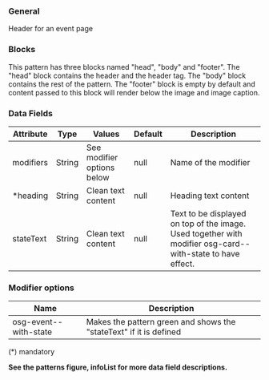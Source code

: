 ### General
Header for an event page

### Blocks
This pattern has three blocks named "head", "body" and "footer". The "head" block contains the header and the header tag. The "body" block contains the rest of the pattern. The "footer" block is empty by default and content passed to this block will render below the image and image caption.

### Data Fields
| Attribute | Type   | Values                     | Default | Description                                                                                                |
| --------- | ------ | -------------------------- | ------- | ---------------------------------------------------------------------------------------------------------- |
| modifiers | String | See modifier options below | null    | Name of the modifier                                                                                       |
| *heading  | String | Clean text content         | null    | Heading text content                                                                                       |
| stateText | String | Clean text content         | null    | Text to be displayed on top of the image. Used together with modifier osg-card--with-state to have effect. |

### Modifier options
| Name                  | Description                                                        |
| --------------------- | ------------------------------------------------------------------ |
| osg-event--with-state | Makes the pattern green and shows the "stateText" if it is defined |

(*) mandatory

**See the patterns figure, infoList for more data field descriptions.**
